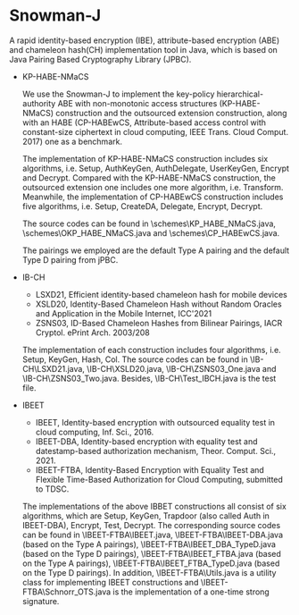 # Snowman-J
A rapid identity-based encryption (IBE), attribute-based encryption (ABE) and chameleon hash(CH) implementation tool in Java, which is based on Java Pairing Based Cryptography Library (JPBC).

* KP-HABE-NMaCS

	We use the Snowman-J to implement the key-policy hierarchical-authority ABE with non-monotonic access structures (KP-HABE-NMaCS) construction and the outsourced extension construction, along with an HABE (CP-HABEwCS, Attribute-based access control with constant-size ciphertext in cloud computing, IEEE Trans. Cloud Comput. 2017) one as a benchmark. 

	The implementation of KP-HABE-NMaCS construction includes six algorithms, i.e. Setup, AuthKeyGen, AuthDelegate, UserKeyGen, Encrypt and Decrypt. Compared with the KP-HABE-NMaCS construction, the outsourced extension one includes one more algorithm, i.e. Transform. Meanwhile, the implementation of CP-HABEwCS construction includes five algorithms, i.e. Setup, CreateDA, Delegate, Encrypt, Decrypt.

	The source codes can be found in \schemes\KP_HABE_NMaCS.java, \schemes\OKP_HABE_NMaCS.java and \schemes\CP_HABEwCS.java.
	
	The pairings we employed are the default Type A pairing and the default Type D pairing from jPBC.

* IB-CH

	+  LSXD21, Efficient identity-based chameleon hash for mobile devices
	+  XSLD20, Identity-Based Chameleon Hash without Random Oracles and Application in the Mobile Internet, ICC'2021
	+  ZSNS03, ID-Based Chameleon Hashes from Bilinear Pairings, IACR Cryptol. ePrint Arch. 2003/208 

	The implementation of each construction includes four algorithms, i.e. Setup, KeyGen, Hash, Col. The source codes can be found in \IB-CH\LSXD21.java, \IB-CH\XSLD20.java, \IB-CH\ZSNS03_One.java and \IB-CH\ZSNS03_Two.java. Besides, \IB-CH\Test_IBCH.java is the test file.

* IBEET

	+  IBEET, Identity-based encryption with outsourced equality test in cloud computing, Inf. Sci., 2016.
	+  IBEET-DBA, Identity-based encryption with equality test and datestamp-based authorization mechanism, Theor. Comput. Sci., 2021.
	+  IBEET-FTBA, Identity-Based Encryption with Equality Test and Flexible Time-Based Authorization for Cloud Computing, submitted to TDSC.

	The implementations of the above IBBET constructions all consist of six algorithms, which are Setup, KeyGen, Trapdoor (also called Auth in IBEET-DBA), Encrypt, Test, Decrypt. The corresponding source codes can be found in \IBEET-FTBA\IBEET.java, \IBEET-FTBA\IBEET-DBA.java (based on the Type A pairings), \IBEET-FTBA\IBEET_DBA_TypeD.java (based on the Type D pairings), \IBEET-FTBA\IBEET_FTBA.java (based on the Type A pairings), \IBEET-FTBA\IBEET_FTBA_TypeD.java (based on the Type D pairings). In addition, \IBEET-FTBA\Utils.java is a utility class for implementing IBEET constructions and \IBEET-FTBA\Schnorr_OTS.java is the implementation of a one-time strong signature.

